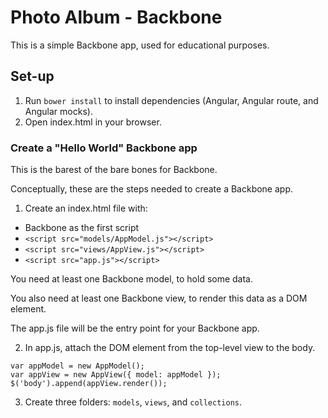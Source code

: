# Photo Album - Backbone

This is a simple Backbone app, used for educational purposes.

## Set-up

1. Run ```bower install``` to install dependencies (Angular, Angular route, and Angular mocks).
2. Open index.html in your browser.

### Create a "Hello World" Backbone app

This is the barest of the bare bones for Backbone.

Conceptually, these are the steps needed to create a Backbone app.

1. Create an index.html file with:
  * Backbone as the first script
  * ```<script src="models/AppModel.js"></script>```
  * ```<script src="views/AppView.js"></script>```
  * ```<script src="app.js"></script>```

You need at least one Backbone model, to hold some data.

You also need at least one Backbone view, to render this data as a DOM element.

The app.js file will be the entry point for your Backbone app.

2. In app.js, attach the DOM element from the top-level view to the body.

```
var appModel = new AppModel();
var appView = new AppView({ model: appModel });
$('body').append(appView.render());
```

3. Create three folders: ```models```, ```views```, and ```collections```.